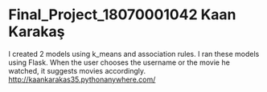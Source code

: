 # Final_Project_18070001042 Kaan Karakaş
I created 2 models using k_means and association rules. I ran these models using Flask. When the user chooses the username or the movie he watched, it suggests movies accordingly.
http://kaankarakas35.pythonanywhere.com/
